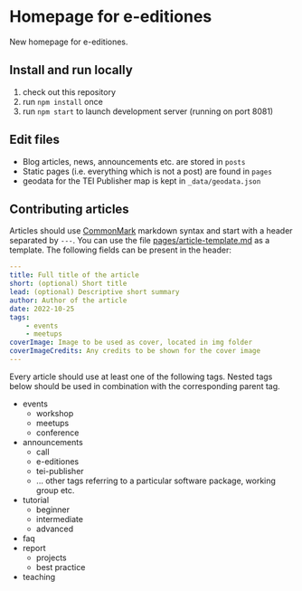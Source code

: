 # Homepage for e-editiones

New homepage for e-editiones.

## Install and run locally

1. check out this repository
2. run `npm install` once
3. run `npm start` to launch development server (running on port 8081)

## Edit files

* Blog articles, news, announcements etc. are stored in `posts`
* Static pages (i.e. everything which is not a post) are found in `pages`
* geodata for the TEI Publisher map is kept in `_data/geodata.json`

## Contributing articles

Articles should use [CommonMark](https://commonmark.org/help/) markdown syntax and start with a header separated by `---`. You can use the file [pages/article-template.md](pages/article-template.md) as a template. The following fields can be present in the header:

```yaml
---
title: Full title of the article
short: (optional) Short title
lead: (optional) Descriptive short summary
author: Author of the article
date: 2022-10-25
tags:
    - events
    - meetups
coverImage: Image to be used as cover, located in img folder
coverImageCredits: Any credits to be shown for the cover image
---
```

Every article should use at least one of the following tags. Nested tags below should be used in combination with the corresponding parent tag.

* events
  * workshop
  * meetups
  * conference
* announcements
  * call
  * e-editiones
  * tei-publisher
  * ... other tags referring to a particular software package, working group etc.
* tutorial
  * beginner
  * intermediate
  * advanced
* faq
* report
  * projects
  * best practice
* teaching
